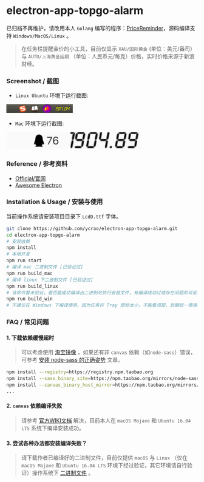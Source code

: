 # electron-app-topgo-alarm

已归档不再维护，请改用本人 `Golang` 编写的程序：[PriceReminder](https://github.com/ycrao/learning_golang/tree/main/imgui-price-reminder)，源码编译支持 `Windows/MacOS/Linux` 。

> 在任务栏提醒金价的小工具，目前仅显示 `XAU/国际黄金` (单位：美元/盎司） 与 `AUTD/上海黄金延期` （单位：人民币元/每克）价格，实时价格来源于新浪财经。

### Screenshot / 截图

- `Linux Ubuntu` 环境下运行截图:

![linux_snap_1.png](linux_snap_1.png)

- `Mac` 环境下运行截图:

![mac_snap_2@2x.png](mac_snap_2@2x.png)

### Reference / 参考资料

- [Official/官网](https://www.electronjs.org/)
- [Awesome Electron](https://github.com/sindresorhus/awesome-electron)

### Installation & Usage / 安装与使用

当前操作系统请安装项目目录下 `LcdD.ttf` 字体。

```bash
git clone https://github.com/ycrao/electron-app-topgo-alarm.git
cd electron-app-topgo-alarm
# 安装依赖
npm install
# 本地开发
npm run start
# 编译 mac 二进制文件 [已验证过]
npm run build_mac
# 编译 linux 下二进制文件 [已验证过]
npm run build_linux
# 该命令暂未验证，是否能成功编译出二进制可执行安装文件，有编译成功过或存在问题的可反馈到 issue 中
npm run build_win
# 不建议在 Windows 下编译使用，因为任务栏 Tray 图标太小，不能看清楚，后期统一使用悬浮窗
```


### FAQ / 常见问题

#### 1. 下载依赖缓慢超时

> 可以考虑使用 [淘宝镜像](https://developer.aliyun.com/mirror/NPM?from=tnpm) ，如果还有非 `canvas` 依赖（如`node-sass`）错误，可参考 [安装 node-sass 的正确姿势](https://github.com/lmk123/blog/issues/28) 文章。

```bash
npm install --registry=https://registry.npm.taobao.org
npm install --sass_binary_site=https://npm.taobao.org/mirrors/node-sass/
npm install --canvas_binary_host_mirror=https://npm.taobao.org/mirrors/node-canvas-prebuilt/
...
```

#### 2. `canvas` 依赖编译失败

> 请参考 [官方WIKI文档](https://github.com/Automattic/node-canvas/wiki) 解决，目前本人在 `macOS Mojave` 和 `Ubuntu 16.04 LTS` 系统下编译安装成功。

#### 3. 尝试各种办法都安装编译失败？

> 请下载作者已编译好的二进制文件，目前仅提供 `macOS` 与 `Linux` （仅在 `macOS Mojave` 和 `Ubuntu 16.04 LTS` 环境下经过验证，其它环境请自行验证）操作系统下 [二进制文件](https://github.com/ycrao/electron-app-topgo-alarm/releases) 。
